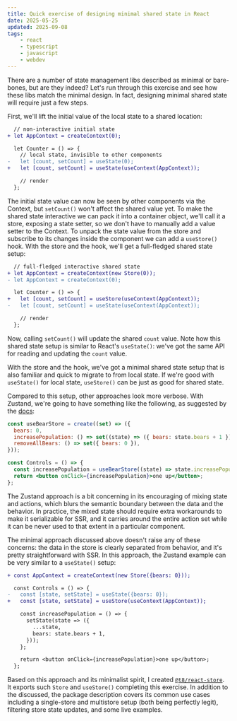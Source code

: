```yaml
---
title: Quick exercise of designing minimal shared state in React
date: 2025-05-25
updated: 2025-09-08
tags:
    - react
    - typescript
    - javascript
    - webdev
---
```


There are a number of state management libs described as minimal or bare-bones, but are they indeed? Let's run through this exercise and see how these libs match the minimal design. In fact, designing minimal shared state will require just a few steps.

First, we'll lift the initial value of the local state to a shared location:

```diff
  // non-interactive initial state
+ let AppContext = createContext(0);

  let Counter = () => {
    // local state, invisible to other components
-   let [count, setCount] = useState(0);
+   let [count, setCount] = useState(useContext(AppContext));

    // render
  };
```

The initial state value can now be seen by other components via the Context, but `setCount()` won't affect the shared value yet. To make the shared state interactive we can pack it into a container object, we'll call it a store, exposing a state setter, so we don't have to manually add a value setter to the Context. To unpack the state value from the store and subscribe to its changes inside the component we can add a `useStore()` hook. With the store and the hook, we'll get a full-fledged shared state setup:

```diff
  // full-fledged interactive shared state
+ let AppContext = createContext(new Store(0));
- let AppContext = createContext(0);

  let Counter = () => {
+   let [count, setCount] = useStore(useContext(AppContext));
-   let [count, setCount] = useState(useContext(AppContext));

    // render
  };
```

Now, calling `setCount()` will update the shared `count` value. Note how this shared state setup is similar to React's `useState()`: we've got the same API for reading and updating the `count` value.

With the store and the hook, we've got a minimal shared state setup that is also familiar and quick to migrate to from local state. If we're good with `useState()` for local state, `useStore()` can be just as good for shared state.

Compared to this setup, other approaches look more verbose. With Zustand, we're going to have something like the following, as suggested by the [docs](https://zustand.docs.pmnd.rs/getting-started/introduction):

```jsx
const useBearStore = create((set) => ({
  bears: 0,
  increasePopulation: () => set((state) => ({ bears: state.bears + 1 })),
  removeAllBears: () => set({ bears: 0 }),
}));

const Controls = () => {
  const increasePopulation = useBearStore((state) => state.increasePopulation);
  return <button onClick={increasePopulation}>one up</button>;
};
```

The Zustand approach is a bit concerning in its encouraging of mixing state and actions, which blurs the semantic boundary between the data and the behavior. In practice, the mixed state should require extra workarounds to make it serializable for SSR, and it carries around the entire action set while it can be never used to that extent in a particular component.

The minimal approach discussed above doesn't raise any of these concerns: the data in the store is clearly separated from behavior, and it's pretty straightforward with SSR. In this approach, the Zustand example can be very similar to a `useState()` setup:

```diff
+ const AppContext = createContext(new Store({bears: 0}));

  const Controls = () => {
-   const [state, setState] = useState({bears: 0});
+   const [state, setState] = useStore(useContext(AppContext));

    const increasePopulation = () => {
      setState(state => ({
        ...state,
        bears: state.bears + 1,
      }));
    };

    return <button onClick={increasePopulation}>one up</button>;
  };
```

Based on this approach and its minimalist spirit, I created [`@t8/react-store`](https://github.com/t8js/react-store#readme). It exports such `Store` and `useStore()` completing this exercise. In addition to the discussed, the package description covers its common use cases including a single-store and multistore setup (both being perfectly legit), filtering store state updates, and some live examples.
